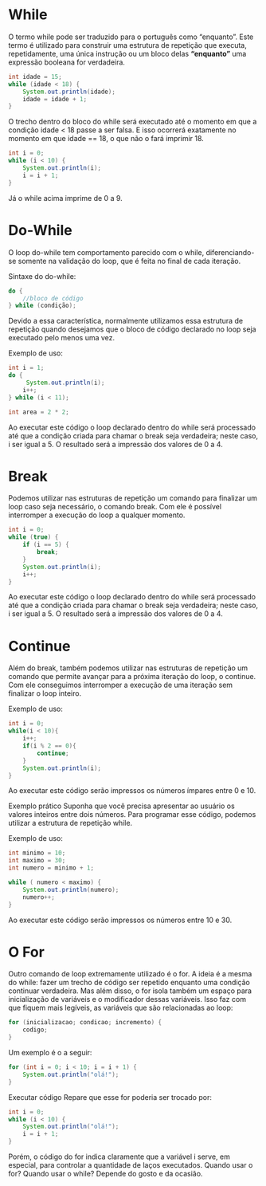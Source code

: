 # While

O termo while pode ser traduzido para o português como “enquanto”. Este termo é utilizado para construir uma estrutura de repetição que executa, repetidamente, uma única instrução ou um bloco delas **“enquanto”** uma expressão booleana for verdadeira.

```java
int idade = 15;
while (idade < 18) {
    System.out.println(idade);
    idade = idade + 1;
}
```

O trecho dentro do bloco do while será executado até o momento em que a condição idade < 18 passe a ser falsa. E isso ocorrerá exatamente no momento em que idade == 18, o que não o fará imprimir 18.

```java
int i = 0;
while (i < 10) {
    System.out.println(i);
    i = i + 1;
}
```

Já o while acima imprime de 0 a 9.

# Do-While

O loop do-while tem comportamento parecido com o while, diferenciando-se somente na validação do loop, que é feita no final de cada iteração.

Sintaxe do do-while:

```java
do {
    //bloco de código
} while (condição);
```

Devido a essa característica, normalmente utilizamos essa estrutura de repetição quando desejamos que o bloco de código declarado no loop seja executado pelo menos uma vez.

Exemplo de uso:

```java
int i = 1;
do {
     System.out.println(i);
    i++;
} while (i < 11);

int area = 2 * 2;
```

Ao executar este código o loop declarado dentro do while será processado até que a condição criada para chamar o break seja verdadeira; neste caso, i ser igual a 5. O resultado será a impressão dos valores de 0 a 4.

# Break
Podemos utilizar nas estruturas de repetição um comando para finalizar um loop caso seja necessário, o comando break. Com ele é possível interromper a execução do loop a qualquer momento.

```java
int i = 0;
while (true) {
    if (i == 5) {
        break;
    }
    System.out.println(i);
    i++;
}
```

Ao executar este código o loop declarado dentro do while será processado até que a condição criada para chamar o break seja verdadeira; neste caso, i ser igual a 5. O resultado será a impressão dos valores de 0 a 4.

# Continue

Além do break, também podemos utilizar nas estruturas de repetição um comando que permite avançar para a próxima iteração do loop, o continue. Com ele conseguimos interromper a execução de uma iteração sem finalizar o loop inteiro.

Exemplo de uso:

```java
int i = 0;
while(i < 10){
    i++;
    if(i % 2 == 0){
        continue;
    }
    System.out.println(i);
}
```

Ao executar este código serão impressos os números ímpares entre 0 e 10.

Exemplo prático
Suponha que você precisa apresentar ao usuário os valores inteiros entre dois números. Para programar esse código, podemos utilizar a estrutura de repetição while.

Exemplo de uso:
```java
int minimo = 10;
int maximo = 30;
int numero = minimo + 1;

while ( numero < maximo) {
    System.out.println(numero);
    numero++;
}
```
Ao executar este código serão impressos os números entre 10 e 30.

# O For

Outro comando de loop extremamente utilizado é o for. A ideia é a mesma do while: fazer um trecho de código ser repetido enquanto uma condição continuar verdadeira. Mas além disso, o for isola também um espaço para inicialização de variáveis e o modificador dessas variáveis. Isso faz com que fiquem mais legíveis, as variáveis que são relacionadas ao loop:

```java
for (inicializacao; condicao; incremento) {
    codigo;
}
```
Um exemplo é o a seguir:

```java
for (int i = 0; i < 10; i = i + 1) {
    System.out.println("olá!");
}
```

Executar código
Repare que esse for poderia ser trocado por:

```java
int i = 0;
while (i < 10) {
    System.out.println("olá!");
    i = i + 1;
}
```

Porém, o código do for indica claramente que a variável i serve, em especial, para controlar a quantidade de laços executados. Quando usar o for? Quando usar o while? Depende do gosto e da ocasião.